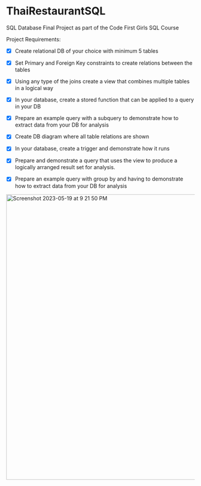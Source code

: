 # ThaiRestaurantSQL
SQL Database Final Project as part of the Code First Girls SQL Course

Project Requirements:
- [x] Create relational DB of your choice with minimum 5 tables
- [x] Set Primary and Foreign Key constraints to create relations between the tables
- [x] Using any type of the joins create a view that combines multiple tables in a logical way
- [x] In your database, create a stored function that can be applied to a query in your DB
- [x] Prepare an example query with a subquery to demonstrate how to extract data from your DB for analysis
- [x] Create DB diagram where all table relations are shown
- [x] In your database, create a trigger and demonstrate how it runs 
- [x] Prepare and demonstrate a query that uses the view to produce a logically arranged result set for analysis.
- [x] Prepare an example query with group by and having to demonstrate how to extract data from your DB for analysis


<img width="761" alt="Screenshot 2023-05-19 at 9 21 50 PM" src="https://github.com/j4sm1ne96/ThaiRestaurantSQL/assets/83115753/ca6d54d0-9ca1-4cee-ae69-29ac806c73c3">

